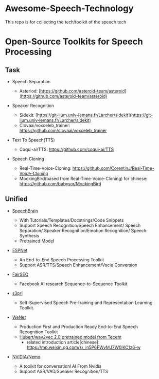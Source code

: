 # Awesome-Speech-Technology
This repo is for collecting the tech/toolkit of the speech tech


# Open-Source Toolkits for Speech Processing

## Task
- Speech Separation
    - Asteriod: [https://github.com/asteroid-team/asteroid](https://github.com/asteroid-team/asteroid)
- Speaker Recognition
    - Sidekit: [https://git-lium.univ-lemans.fr/Larcher/sidekit](https://git-lium.univ-lemans.fr/Larcher/sidekit)
    - Clovaai/voxceleb_trainer: https://github.com/clovaai/voxceleb_trainer 

- Text To Speech(TTS)
  - Coqui-ai/TTS: https://github.com/coqui-ai/TTS     
 
- Speech Cloning
    - Real-Time-Voice-Cloning: https://github.com/CorentinJ/Real-Time-Voice-Cloning
    - MockingBird(based from Real-Time-Voice-Cloning) for chinese: https://github.com/babysor/MockingBird 

## Unified 
- [SpeechBrain](https://speechbrain.github.io/)
  - With Tutorials/Templates/Docstrings/Code Snippets   
  - Support Speech Recognition/Speech Enhancement/ Speech Separation/ Speaker Recognition/Emotion Recognition/ Speech Synthesis 
  - [Pretrained Model](https://huggingface.co/speechbrain)   
    
- [ESPNet](https://github.com/espnet/espnet)
  - An End-to-End Speech Processing Toolkit   
  - Support ASR/TTS/Speech Enhancement/Vocie Conversion 
  
- [FairSEQ](https://github.com/pytorch/fairseq)
  - Facebook AI research Sequence-to-Sequence Toolkit 

- [s3prl](https://github.com/s3prl/s3prl)
  - Self-Supervised Speech Pre-training and Representation Learning Toolkit.  

- [WeNet](https://github.com/wenet-e2e/wenet)
  - Production First and Production Ready End-to-End Speech Recognition Toolkit 
  - [Hubert/wav2vec 2.0 pretrained model from Tecent](https://github.com/TencentGameMate/chinese_speech_pretrain) 
    - related introduction article[chinese]: https://mp.weixin.qq.com/s/_in5P6FWyMJ7W0lKC1z6-w 

- [NVIDIA/Nemo](https://github.com/NVIDIA/NeMo)
  - A toolkit for conversationl AI From Nvidia
  - Support ASR/VAD/Speaker Recognition/TTS   
